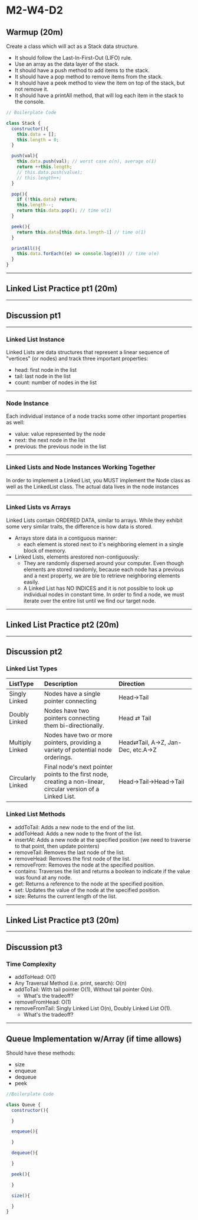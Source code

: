 # M2-W4-D2

## Warmup (20m)

Create a class which will act as a Stack data structure.

- It should follow the Last-In-First-Out (LIFO) rule.
- Use an array as the data layer of the stack.
- It should have a push method to add items to the stack.
- It should have a pop method to remove items from the stack.
- It should have a peek method to view the item on top of the stack, but not remove it.
- It should have a printAll method, that will log each item in the stack to the
  console.

```js
// Boilerplate Code

class Stack {
  constructor(){
	this.data = [];
    this.length = 0;
  }

  push(val){
	this.data.push(val); // worst case o(n), average o(1)
    return ++this.length;
	// this.data.push(value);
    // this.length++;
  }

  pop(){
   	if (!this.data) return;
    this.length--;
    return this.data.pop(); // time o(1)
  }

  peek(){
	return this.data[this.data.length-1] // time o(1)
  }

  printAll(){
	this.data.forEach((e) => console.log(e))) // time o(e)
  }
}
```

---

## Linked List Practice pt1 (20m)

---

## Discussion pt1

---

### Linked List Instance

Linked Lists are data structures that represent a linear sequence of "vertices" (or nodes) and track three important properties:

- head: first node in the list
- tail: last node in the list
- count: number of nodes in the list

---

### Node Instance

Each individual instance of a node tracks some other important properties as well:

- value: value represented by the node
- next: the next node in the list
- previous: the previous node in the list

---

### Linked Lists and Node Instances Working Together

In order to implement a Linked List, you MUST implement the Node class as well as the LinkedList class.
The actual data lives in the node instances

---

### Linked Lists vs Arrays

Linked Lists contain ORDERED DATA, similar to arrays. While they exhibit some very similar traits, the difference is how data is stored.

- Arrays store data in a contiguous manner:
  - each element is stored next to it's neighboring element in a single block of memory.
- Linked Lists, elements arestored non-contiguously:
  - They are randomly dispersed around your computer. Even though elements are stored randomly, because each node has a previous and a next property, we are ble to retrieve neighboring elements easily.
  - A Linked List has NO INDICES and it is not possible to look up individual nodes in constant time. In order to find a node, we must iterate over the entire list until we find our target node.

---

## Linked List Practice pt2 (20m)

---

## Discussion pt2

### Linked List Types

|ListType|Description|Direction|
|:--|:--|:--|
| Singly Linked | Nodes have a single pointer connecting | Head→Tail |
| Doubly Linked | Nodes have two pointers connecting them bi-directionally. | Head ⇄ Tail |
| Multiply Linked   | Nodes have two or more pointers, providing a variety of potential node orderings.| Head⇄Tail, A→Z, Jan-Dec, etc.A→Z |
| Circularly Linked | Final node's next pointer points to the first node, creating a non-linear, circular version of a Linked List. | Head→Tail→Head→Tail|

### Linked List Methods

- addToTail: Adds a new node to the end of the list.
- addToHead: Adds a new node to the front of the list.
- insertAt: Adds a new node at the specified position (we need to traverse to
that point, then update pointers)
- removeTail: Removes the last node of the list.
- removeHead: Removes the first node of the list.
- removeFrom: Removes the node at the specified position.
- contains: Traverses the list and returns a boolean to indicate if the value
was found at any node.
- get: Returns a reference to the node at the specified position.
- set: Updates the value of the node at the specified position.
- size: Returns the current length of the list.

---

## Linked List Practice pt3 (20m)

---

## Discussion pt3

### Time Complexity

- addToHead: O(1)
- Any Traversal Method (i.e. print, search): O(n)
- addToTail: With tail pointer O(1), Without tail pointer O(n).
  - What's the tradeoff?
- removeFromHead: O(1)
- removeFromTail: Singly Linked List O(n), Doubly Linked List O(1).
  - What's the tradeoff?

---

## Queue Implementation w/Array (if time allows)

Should have these methods:

- size
- enqueue
- dequeue
- peek

```js
//Boilerplate Code

class Queue {
  constructor(){

  }

  enqueue(){

  }

  dequeue(){

  }

  peek(){

  }

  size(){

  }
}
```
